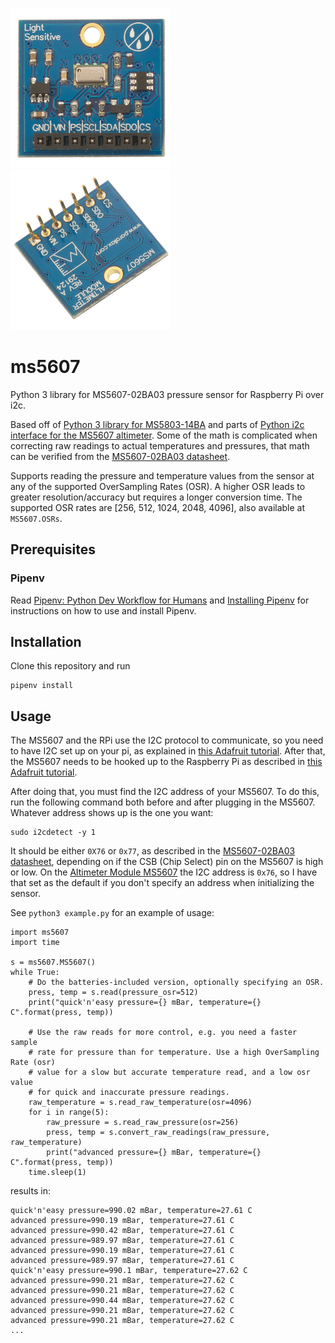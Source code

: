 ![Altimeter Module MS5607- Top View](ms5607-front.png) ![Altimeter Module MS5607- Top View](ms5607-back.png)

# ms5607
Python 3 library for MS5607-02BA03 pressure sensor for Raspberry Pi over i2c.

Based off of [Python 3 library for MS5803-14BA](https://github.com/NickCrews/ms5803py) and parts of [Python i2c interface for the MS5607 altimeter](https://github.com/rsolomon/py-MS5607). Some of the math is complicated when correcting raw readings to actual temperatures and pressures, that math can be verified from the [MS5607-02BA03 datasheet](http://www.te.com/commerce/DocumentDelivery/DDEController?Action=showdoc&DocId=Data+Sheet%7FMS5803-14BA%7FB3%7Fpdf%7FEnglish%7FENG_DS_MS5803-14BA_B3.pdf%7FCAT-BLPS0013).

Supports reading the pressure and temperature values from the sensor at any of the supported OverSampling Rates (OSR). A higher OSR leads to greater resolution/accuracy but requires a longer conversion time. The supported OSR rates are [256, 512, 1024, 2048, 4096], also available at `MS5607.OSRs`.
## Prerequisites

### Pipenv

Read [Pipenv: Python Dev Workflow for Humans](https://docs.pipenv.org/) and [Installing Pipenv](https://docs.pipenv.org/install/#installing-pipenv) for instructions on how to use and install Pipenv.

## Installation
Clone this repository and run
```
pipenv install
```

## Usage
The MS5607 and the RPi use the I2C protocol to communicate, so you need to have I2C set up on your pi, as explained in [this Adafruit tutorial](https://learn.adafruit.com/adafruits-raspberry-pi-lesson-4-gpio-setup/configuring-i2c). After that, the MS5607 needs to be hooked up to the Raspberry Pi as described in [this Adafruit tutorial](https://learn.sparkfun.com/tutorials/ms5803-14ba-pressure-sensor-hookup-guide).

After doing that, you must find the I2C address of your MS5607. To do this, run the following command both before and after plugging in the MS5607. Whatever address shows up is the one you want:
```
sudo i2cdetect -y 1
````
It should be either `0X76` or `0x77`, as described in the [MS5607-02BA03 datasheet](https://www.parallax.com/sites/default/files/downloads/29124-MS5607-02BA03-Datasheet.pdf), depending on if the CSB (Chip Select) pin on the MS5607 is high or low. On the [Altimeter Module MS5607](https://www.parallax.com/product/29124) the I2C address is `0x76`, so I have that set as the default if you don't specify an address when initializing the sensor.

See `python3 example.py` for an example of usage:
```
import ms5607
import time

s = ms5607.MS5607()
while True:
    # Do the batteries-included version, optionally specifying an OSR.
    press, temp = s.read(pressure_osr=512)
    print("quick'n'easy pressure={} mBar, temperature={} C".format(press, temp))

    # Use the raw reads for more control, e.g. you need a faster sample
    # rate for pressure than for temperature. Use a high OverSampling Rate (osr)
    # value for a slow but accurate temperature read, and a low osr value
    # for quick and inaccurate pressure readings.
    raw_temperature = s.read_raw_temperature(osr=4096)
    for i in range(5):
        raw_pressure = s.read_raw_pressure(osr=256)
        press, temp = s.convert_raw_readings(raw_pressure, raw_temperature)
        print("advanced pressure={} mBar, temperature={} C".format(press, temp))
    time.sleep(1)
```
results in:
```
quick'n'easy pressure=990.02 mBar, temperature=27.61 C
advanced pressure=990.19 mBar, temperature=27.61 C
advanced pressure=990.42 mBar, temperature=27.61 C
advanced pressure=989.97 mBar, temperature=27.61 C
advanced pressure=990.19 mBar, temperature=27.61 C
advanced pressure=989.97 mBar, temperature=27.61 C
quick'n'easy pressure=990.1 mBar, temperature=27.62 C
advanced pressure=990.21 mBar, temperature=27.62 C
advanced pressure=990.21 mBar, temperature=27.62 C
advanced pressure=990.44 mBar, temperature=27.62 C
advanced pressure=990.21 mBar, temperature=27.62 C
advanced pressure=990.21 mBar, temperature=27.62 C
...
```
